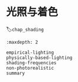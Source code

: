 # 光照与着色
:label:`chap_shading`

````toc
:maxdepth: 2

empirical-lighting
physically-based-lighting
shading-frequencies
non-photorealistic
summary
````